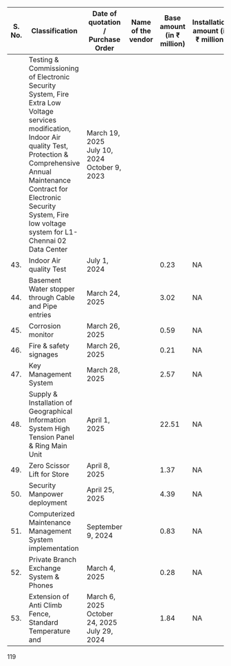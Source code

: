 <table><thead><tr><th>S. No.</th><th>Classification</th><th>Date of quotation / Purchase Order</th><th>Name of the vendor</th><th>Base amount (in ₹ million)</th><th>Installation amount (in ₹ million)</th><th>Tax Amount (in ₹ million)</th><th>Total amount (in ₹ million)</th><th>Expiry date</th></tr></thead><tbody><tr><td></td><td>Testing &amp; Commissioning of Electronic Security System, Fire Extra Low Voltage services modification, Indoor Air quality Test, Protection &amp; Comprehensive Annual Maintenance Contract for Electronic Security System, Fire low voltage system for L1-Chennai 02 Data Center</td><td>March 19, 2025<br>July 10, 2024<br>October 9, 2023</td><td></td><td></td><td></td><td></td><td></td><td></td></tr><tr><td>43.</td><td>Indoor Air quality Test</td><td>July 1, 2024</td><td></td><td>0.23</td><td>NA</td><td>0.04</td><td>0.27</td><td>Valid until cancelled</td></tr><tr><td>44.</td><td>Basement Water stopper through Cable and Pipe entries</td><td>March 24, 2025</td><td></td><td>3.02</td><td>NA</td><td>0.55</td><td>3.57</td><td>Valid until cancelled</td></tr><tr><td>45.</td><td>Corrosion monitor</td><td>March 26, 2025</td><td></td><td>0.59</td><td>NA</td><td>0.10</td><td>0.69</td><td>Valid until cancelled</td></tr><tr><td>46.</td><td>Fire &amp; safety signages</td><td>March 26, 2025</td><td></td><td>0.21</td><td>NA</td><td>0.04</td><td>0.25</td><td>Valid until cancelled</td></tr><tr><td>47.</td><td>Key Management System</td><td>March 28, 2025</td><td></td><td>2.57</td><td>NA</td><td>0.46</td><td>3.03</td><td>Valid until cancelled</td></tr><tr><td>48.</td><td>Supply &amp; Installation of Geographical Information System High Tension Panel &amp; Ring Main Unit</td><td>April 1, 2025</td><td></td><td>22.51</td><td>NA</td><td>4.05</td><td>26.56</td><td>Valid until cancelled</td></tr><tr><td>49.</td><td>Zero Scissor Lift for Store</td><td>April 8, 2025</td><td></td><td>1.37</td><td>NA</td><td>0.25</td><td>1.62</td><td>Valid until cancelled</td></tr><tr><td>50.</td><td>Security Manpower deployment</td><td>April 25, 2025</td><td></td><td>4.39</td><td>NA</td><td>0.79</td><td>5.18</td><td>Valid until cancelled</td></tr><tr><td>51.</td><td>Computerized Maintenance Management System implementation</td><td>September 9, 2024</td><td></td><td>0.83</td><td>NA</td><td>0.15</td><td>0.98</td><td>Valid until cancelled</td></tr><tr><td>52.</td><td>Private Branch Exchange System &amp; Phones</td><td>March 4, 2025</td><td></td><td>0.28</td><td>NA</td><td>0.05</td><td>0.33</td><td>Valid until cancelled</td></tr><tr><td>53.</td><td>Extension of Anti Climb Fence, Standard Temperature and</td><td>March 6, 2025<br>October 24, 2025<br>July 29, 2024</td><td></td><td>1.84</td><td>NA</td><td>0.32</td><td>2.16</td><td>Valid until cancelled</td></tr></tbody></table>

119